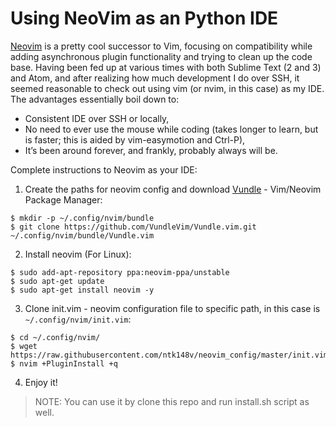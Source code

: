 # Using NeoVim as an Python IDE

[Neovim](https://neovim.io/) is a pretty cool successor to Vim, focusing on compatibility while adding asynchronous plugin functionality and trying to clean up the code base. Having been fed up at various times with both Sublime Text (2 and 3) and Atom, and after realizing how much development I do over SSH, it seemed reasonable to check out using vim (or nvim, in this case) as my IDE. The advantages essentially boil down to:

  - Consistent IDE over SSH or locally,
  - No need to ever use the mouse while coding (takes longer to learn, but is faster; this is aided by vim-easymotion and Ctrl-P),
  - It’s been around forever, and frankly, probably always will be.

Complete instructions to Neovim as your IDE:

1. Create the paths for neovim config and download [Vundle](https://github.com/VundleVim/Vundle.vim) - Vim/Neovim Package Manager:

  ```
  $ mkdir -p ~/.config/nvim/bundle
  $ git clone https://github.com/VundleVim/Vundle.vim.git ~/.config/nvim/bundle/Vundle.vim
  ```

2. Install neovim (For Linux):
  
  ```
  $ sudo add-apt-repository ppa:neovim-ppa/unstable
  $ sudo apt-get update
  $ sudo apt-get install neovim -y
  ```

3. Clone init.vim - neovim configuration file to specific path, in this case is `~/.config/nvim/init.vim`:

  ```
  $ cd ~/.config/nvim/
  $ wget https://raw.githubusercontent.com/ntk148v/neovim_config/master/init.vim
  $ nvim +PluginInstall +q
  ```
4. Enjoy it!


> NOTE: You can use it by clone this repo and run install.sh script as well.